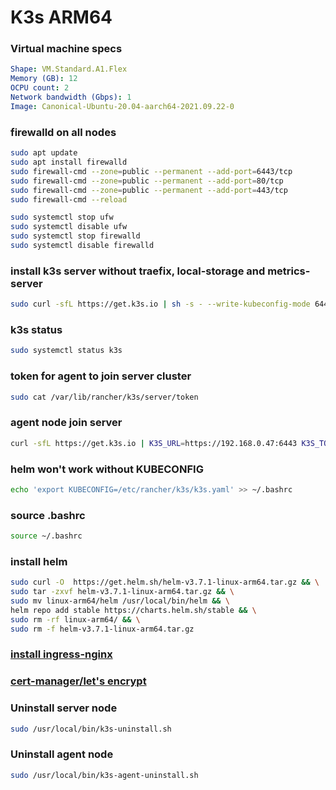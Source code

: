 # K3s ARM64

### Virtual machine specs
```yaml
Shape: VM.Standard.A1.Flex
Memory (GB): 12
OCPU count: 2
Network bandwidth (Gbps): 1
Image: Canonical-Ubuntu-20.04-aarch64-2021.09.22-0
```

### firewalld on all nodes
```bash
sudo apt update
sudo apt install firewalld
sudo firewall-cmd --zone=public --permanent --add-port=6443/tcp
sudo firewall-cmd --zone=public --permanent --add-port=80/tcp
sudo firewall-cmd --zone=public --permanent --add-port=443/tcp
sudo firewall-cmd --reload

sudo systemctl stop ufw
sudo systemctl disable ufw
sudo systemctl stop firewalld
sudo systemctl disable firewalld
```

### install k3s server without traefix, local-storage and metrics-server
```bash
sudo curl -sfL https://get.k3s.io | sh -s - --write-kubeconfig-mode 644 --disable=traefik,local-storage,metrics-server
```

### k3s status
```bash
sudo systemctl status k3s
```

### token for agent to join server cluster
```bash
sudo cat /var/lib/rancher/k3s/server/token
```

### agent node join server
```bash
curl -sfL https://get.k3s.io | K3S_URL=https://192.168.0.47:6443 K3S_TOKEN=<TOKEN> sh -
```

### helm won't work without KUBECONFIG
```bash
echo 'export KUBECONFIG=/etc/rancher/k3s/k3s.yaml' >> ~/.bashrc
```
### source .bashrc
```bash
source ~/.bashrc
```

### install helm
```bash
sudo curl -O  https://get.helm.sh/helm-v3.7.1-linux-arm64.tar.gz && \
sudo tar -zxvf helm-v3.7.1-linux-arm64.tar.gz && \
sudo mv linux-arm64/helm /usr/local/bin/helm && \
helm repo add stable https://charts.helm.sh/stable && \
sudo rm -rf linux-arm64/ && \
sudo rm -f helm-v3.7.1-linux-arm64.tar.gz
```

### [install ingress-nginx](https://github.com/henryliu18/kubernetes-howto/blob/master/tasks/ingress-controller/ingress-nginx.md)

### [cert-manager/let's encrypt](https://github.com/henryliu18/kubernetes-poc/blob/master/tasks/cert-manager-helm/README.md)

### Uninstall server node
```bash
sudo /usr/local/bin/k3s-uninstall.sh
```
### Uninstall agent node
```bash
sudo /usr/local/bin/k3s-agent-uninstall.sh
```
